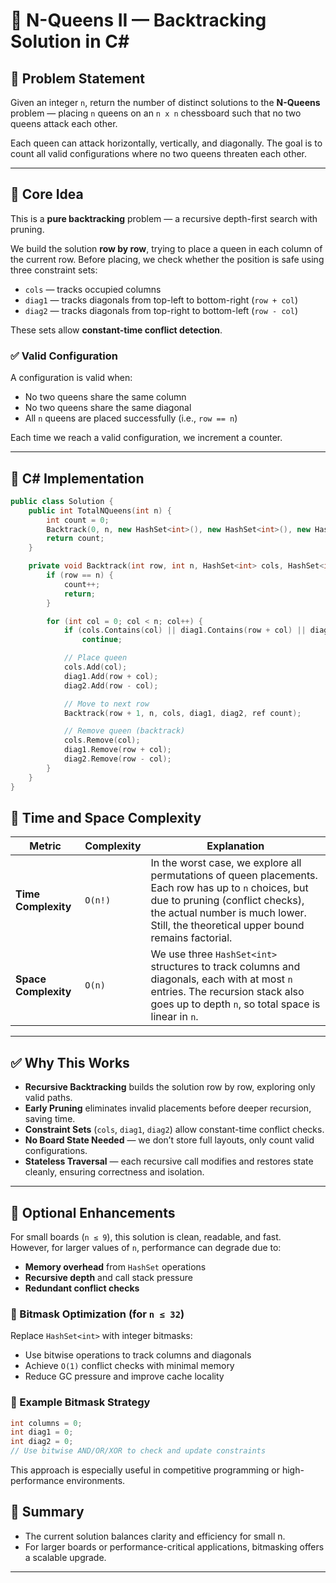 # 🧠 N-Queens II — Backtracking Solution in C#

## 📌 Problem Statement

Given an integer `n`, return the number of distinct solutions to the **N-Queens** problem — placing `n` queens on an `n x n` chessboard such that no two queens attack each other.

Each queen can attack horizontally, vertically, and diagonally. The goal is to count all valid configurations where no two queens threaten each other.

---

## 🧱 Core Idea

This is a **pure backtracking** problem — a recursive depth-first search with pruning.

We build the solution **row by row**, trying to place a queen in each column of the current row. Before placing, we check whether the position is safe using three constraint sets:

- `cols` — tracks occupied columns  
- `diag1` — tracks diagonals from top-left to bottom-right (`row + col`)  
- `diag2` — tracks diagonals from top-right to bottom-left (`row - col`)  

These sets allow **constant-time conflict detection**.

### ✅ Valid Configuration

A configuration is valid when:
- No two queens share the same column
- No two queens share the same diagonal
- All `n` queens are placed successfully (i.e., `row == n`)

Each time we reach a valid configuration, we increment a counter.

---

## 🔧 C# Implementation
```cpp
public class Solution {
    public int TotalNQueens(int n) {
        int count = 0;
        Backtrack(0, n, new HashSet<int>(), new HashSet<int>(), new HashSet<int>(), ref count);
        return count;
    }

    private void Backtrack(int row, int n, HashSet<int> cols, HashSet<int> diag1, HashSet<int> diag2, ref int count) {
        if (row == n) {
            count++;
            return;
        }

        for (int col = 0; col < n; col++) {
            if (cols.Contains(col) || diag1.Contains(row + col) || diag2.Contains(row - col))
                continue;

            // Place queen
            cols.Add(col);
            diag1.Add(row + col);
            diag2.Add(row - col);

            // Move to next row
            Backtrack(row + 1, n, cols, diag1, diag2, ref count);

            // Remove queen (backtrack)
            cols.Remove(col);
            diag1.Remove(row + col);
            diag2.Remove(row - col);
        }
    }
}
```

## 🧩 Time and Space Complexity

| Metric              | Complexity | Explanation |
|---------------------|------------|-------------|
| **Time Complexity** | `O(n!)`    | In the worst case, we explore all permutations of queen placements. Each row has up to `n` choices, but due to pruning (conflict checks), the actual number is much lower. Still, the theoretical upper bound remains factorial. |
| **Space Complexity**| `O(n)`     | We use three `HashSet<int>` structures to track columns and diagonals, each with at most `n` entries. The recursion stack also goes up to depth `n`, so total space is linear in `n`. |

---

## ✅ Why This Works

- **Recursive Backtracking** builds the solution row by row, exploring only valid paths.
- **Early Pruning** eliminates invalid placements before deeper recursion, saving time.
- **Constraint Sets** (`cols`, `diag1`, `diag2`) allow constant-time conflict checks.
- **No Board State Needed** — we don’t store full layouts, only count valid configurations.
- **Stateless Traversal** — each recursive call modifies and restores state cleanly, ensuring correctness and isolation.

---

## 🧠 Optional Enhancements

For small boards (`n ≤ 9`), this solution is clean, readable, and fast.  
However, for larger values of `n`, performance can degrade due to:

- **Memory overhead** from `HashSet` operations  
- **Recursive depth** and call stack pressure  
- **Redundant conflict checks**

### 🔧 Bitmask Optimization (for `n ≤ 32`)
Replace `HashSet<int>` with integer bitmasks:
- Use bitwise operations to track columns and diagonals
- Achieve `O(1)` conflict checks with minimal memory
- Reduce GC pressure and improve cache locality

### 🧠 Example Bitmask Strategy
```csharp
int columns = 0;
int diag1 = 0;
int diag2 = 0;
// Use bitwise AND/OR/XOR to check and update constraints
```
This approach is especially useful in competitive programming or high-performance environments.

## 🧱 Summary
- The current solution balances clarity and efficiency for small n. 
- For larger boards or performance-critical applications, bitmasking offers a scalable upgrade.


---
